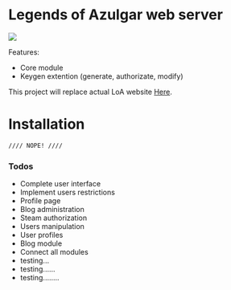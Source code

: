 # Legends of Azulgar web server

<a href="https://travis-ci.org/Nimuell/azulgarWeb"><img src="https://travis-ci.org/Nimuell/azulgarWeb.svg?branch=master"></a>

Features:

  - Core module
  - Keygen extention (generate, authorizate, modify)



This project will replace actual LoA website [Here](https://azulgar.com/).


# Installation


```sh
//// NOPE! ////

```


### Todos

 - Complete user interface
 - Implement users restrictions
 - Profile page
 - Blog administration
 - Steam authorization
 - Users manipulation
 - User profiles
 - Blog module
 - Connect all modules 
 - testing...
 - testing......
 - testing........

